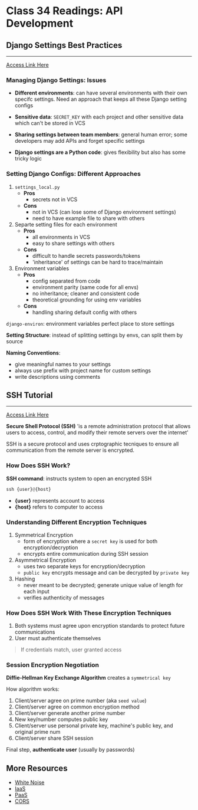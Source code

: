 # Class 34 Readings: API Development

## Django Settings Best Practices  

___
[Access Link Here](https://djangostars.com/blog/configuring-django-settings-best-practices/)

### Managing Django Settings: Issues  

- **Different environments**: can have several environments with their own specifc settings. Need an approach that keeps all these Django setting configs

- **Sensitive data**: `SECRET_KEY` with each project and other sensitive data which can't  be stored in VCS

- **Sharing settings between team members**: general human error; some developers may add APIs and forget specific settings

- **Django settings are a Python code**: gives flexibility but also has some tricky logic

### Setting Django Configs: Different Approaches  

1. `settings_local.py`
    - **Pros**
        - secrets not in VCS
    - **Cons**
        - not in VCS (can lose some of Django environment settings)
        - need to have example file to share with others
2. Separte setting files for each environment 
    - **Pros**
        - all environments in VCS
        - easy to share settings with others
    - **Cons**
        - difficult to handle secrets passwords/tokens
        - 'inheritance' of settings can be hard to trace/maintain
3. Environment variables
    - **Pros**
        - config separated from code
        - environment parity (same code for all envs)
        - no inheritance; cleaner and consistent code
        - theoretical grounding for using env variables
    - **Cons**
        - handling sharing default config with others

`django-environ`: environment variables perfect place to store settings

**Setting Structure**: instead of splitting settings by envs, can split them by source

**Naming Conventions**:

- give meaningful names to your settings  
- always use prefix with project name for custom settings
- write descriptions using comments

## SSH Tutorial

___
[Access Link Here](https://www.hostinger.com/tutorials/ssh-tutorial-how-does-ssh-work)

**Secure Shell Protocol (SSH)** 'is a remote administration protocol that allows users to access, control, and modify their remote servers over the internet'

SSH is a secure protocol and uses crptographic tecniques to ensure all communication from the remote server is encrypted.

### How Does SSH Work?

**SSH command**: instructs system to open an encrypted SSH 

```python
ssh {user}@{host}
```

- **{user}** represents account to access
- **{host}** refers to computer to access

### Understanding Different Encryption Techniques  

1. Symmetrical Encryption
    - form of encryption where a `secret key` is used for both encryption/decryption  
    - encrypts entire communication during SSH session
2. Asymmetrical Encryption
    - uses two separate keys for encryption/decryption
    - `public key` encrypts message and can be decrypted by `private key`
3. Hashing
    - never meant to be decrypted; generate unique value of length for each input
    - verifies authenticity of messages

### How Does SSH Work With These Encryption Techniques  

1. Both systems must agree upon encryption standards to protect future communications
2. User must authenticate themselves 

> If credentials match, user granted access

### Session Encryption Negotiation

**Diffie-Hellman Key Exchange Algorithm** creates a `symmetrical key`

How algorithm works:

1. Client/server agree on prime number (aka `seed value`)
2. Client/server agree on common encryption method
3. Client/server generate another prime number
4. New key/number computes public key
5. Client/server use personal private key, machine's public key, and original prime num
6. Client/server share SSH session

Final step, **authenticate user** (usually by passwords)


## More Resources  

- [White Noise](http://whitenoise.evans.io/en/stable/)
- [IaaS](https://en.wikipedia.org/wiki/Infrastructure_as_a_service)  
- [PaaS](https://en.wikipedia.org/wiki/Platform_as_a_service)
- [CORS](https://en.m.wikipedia.org/wiki/Cross-origin_resource_sharing)
